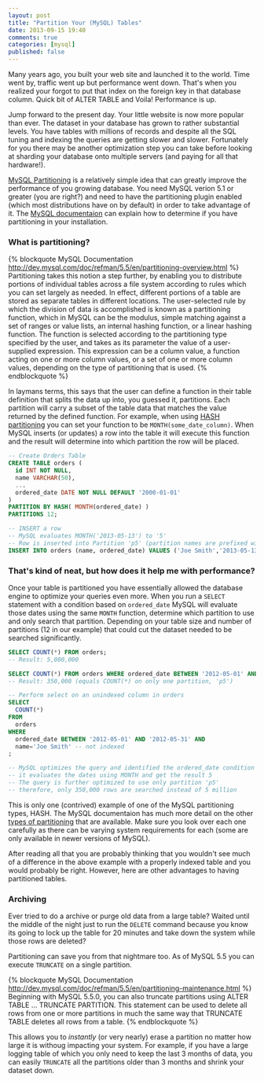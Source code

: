 ```yaml
---
layout: post
title: "Partition Your (MySQL) Tables"
date: 2013-09-15 19:40
comments: true
categories: [mysql]
published: false 
---
```


Many years ago, you built your web site and launched it to the world. Time went by, traffic went up but performance went down. That's when you realized your forgot to put that index on the foreign key in that database column. Quick bit of ALTER TABLE and Voila! Performance is up.

Jump forward to the present day. Your little website is now more popular than ever. The dataset in your database has grown to rather substantial levels. You have tables with millions of records and despite all the SQL tuning and indexing the queries are getting slower and slower. Fortunately for you there may be another optimization step you can take before looking at sharding your database onto multiple servers (and paying for all that hardware!).

[MySQL Partitioning](http://dev.mysql.com/doc/refman/5.6/en/partitioning.html) is a relatively simple idea that can greatly improve the performance of you growing database. You need MySQL verion 5.1 or greater (you are right?) and need to have the partitioning plugin enabled (which most distributions have on by default) in order to take advantage of it. The [MySQL documentaion](http://dev.mysql.com/doc/refman/5.6/en/partitioning.html) can explain how to determine if you have partitioning in your installation.

### What is partitioning?

{% blockquote MySQL Documentation http://dev.mysql.com/doc/refman/5.5/en/partitioning-overview.html %}
Partitioning takes this notion a step further, by enabling you to distribute portions of individual tables across a file system according to rules which you can set largely as needed. In effect, different portions of a table are stored as separate tables in different locations. The user-selected rule by which the division of data is accomplished is known as a partitioning function, which in MySQL can be the modulus, simple matching against a set of ranges or value lists, an internal hashing function, or a linear hashing function. The function is selected according to the partitioning type specified by the user, and takes as its parameter the value of a user-supplied expression. This expression can be a column value, a function acting on one or more column values, or a set of one or more column values, depending on the type of partitioning that is used.
{% endblockquote %}

In laymans terms, this says that the user can define a function in their table definition that splits the data up into, you guessed it, partitions. Each partition will carry a subset of the table data that matches the value returned by the defined function. For example, when using [HASH partitioning](http://dev.mysql.com/doc/refman/5.1/en/partitioning-hash.html) you can set your function to be `MONTH(some_date_column)`. When MySQL inserts (or updates) a row into the table it will execute this function and the result will determine into which partition the row will be placed.

```sql
-- Create Orders Table
CREATE TABLE orders (
  id INT NOT NULL,
  name VARCHAR(50),
  ...
  ordered_date DATE NOT NULL DEFAULT '2000-01-01'
)
PARTITION BY HASH( MONTH(ordered_date) )
PARTITIONS 12;

-- INSERT a row
-- MySQL evaluates MONTH('2013-05-13') to '5'
-- Row is inserted into Partition 'p5' (partition names are prefixed with 'p')
INSERT INTO orders (name, ordered_date) VALUES ('Joe Smith','2013-05-13');
```

### That's kind of neat, but how does it help me with performance?  

Once your table is partitioned you have essentially allowed the database engine to optimize your queries even more. When you run a `SELECT` statement with a condition based on `ordered_date` MySQL will evaluate those dates using the same `MONTH` function, determine which partition to use and only search that partition. Depending on your table size and number of partitions (12 in our example) that could cut the dataset needed to be searched significantly. 


```sql
SELECT COUNT(*) FROM orders;
-- Result: 5,000,000

SELECT COUNT(*) FROM orders WHERE ordered_date BETWEEN '2012-05-01' AND '2012-05-31';
-- Result: 350,000 (equals COUNT(*) on only one partition, 'p5')

-- Perform select on an unindexed column in orders
SELECT 
  COUNT(*) 
FROM 
  orders 
WHERE 
  ordered_date BETWEEN '2012-05-01' AND '2012-05-31' AND 
  name='Joe Smith' -- not indexed
;

-- MySQL optimizes the query and identified the ordered_date condition
-- it evaluates the dates using MONTH and get the result 5
-- The query is further optimized to use only partition 'p5'
-- therefore, only 350,000 rows are searched instead of 5 million
```

This is only one (contrived) example of one of the MySQL partitioning 
types, HASH. The MySQL documentaion has much more detail on the other 
[types of partitioning](http://dev.mysql.com/doc/refman/5.5/en/partitioning-types.html) 
that are available. Make sure you look over each one carefully as there
can be varying system requirements for each (some are only available in
newer versions of MySQL).

After reading all that you are probably thinking that you wouldn't see 
much of a difference in the above example with a properly indexed table 
and you would probably  be right. However, here are other advantages to 
having partitioned tables.

### Archiving

Ever tried to do a archive or purge old data from a large table? Waited
until the middle of the night just to run the `DELETE` command because 
you know its going to lock up the table for 20 minutes and take down the
system while those rows are deleted?

Partitioning can save you from that nightmare too. As of MySQL 5.5 you
can execute `TRUNCATE` on a single partition. 

{% blockquote MySQL Documentation http://dev.mysql.com/doc/refman/5.5/en/partitioning-maintenance.html %}
Beginning with MySQL 5.5.0, you can also truncate partitions using ALTER TABLE ... TRUNCATE PARTITION. This statement can be used to delete all rows from one or more partitions in much the same way that TRUNCATE TABLE deletes all rows from a table.
{% endblockquote %}

This allows you to _instantly_ (or very nearly) erase a partition no
matter how large it is withoug impacting your system. For example, if
you have a large logging table of which you only need to keep the last 3
months of data, you can easily `TRUNCATE` all the partitions older than
3 months and shrink your dataset down.
